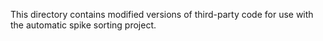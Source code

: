 This directory contains modified versions of third-party code for use
with the automatic spike sorting project.

